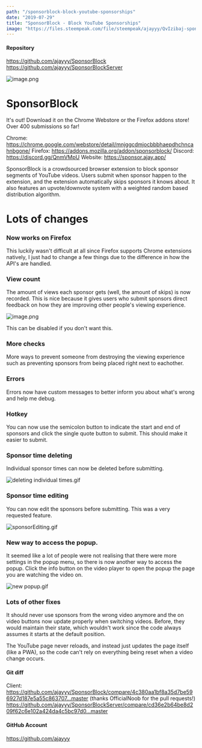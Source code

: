 ```yaml
---
path: "/sponsorblock-block-youtube-sponsorships"
date: "2019-07-29"
title: "SponsorBlock - Block YouTube Sponsorships"
image: "https://files.steempeak.com/file/steempeak/ajayyy/QvIzibaj-sponsorEditing.gif"
---
```


#### Repository
https://github.com/ajayyy/SponsorBlock
https://github.com/ajayyy/SponsorBlockServer

![image.png](https://files.steempeak.com/file/steempeak/ajayyy/gBb8T4DG-image.png)

# SponsorBlock

It's out! Download it on the Chrome Webstore or the Firefox addons store! Over 400 submissions so far!

Chrome: https://chrome.google.com/webstore/detail/mnjggcdmjocbbbhaepdhchncahnbgone/
Firefox: https://addons.mozilla.org/addon/sponsorblock/
Discord: https://discord.gg/QnmVMpU
Website: https://sponsor.ajay.app/

SponsorBlock is a crowdsourced browser extension to block sponsor segments of YouTube videos. Users submit when sponsor happen to the extension, and the extension automatically skips sponsors it knows about. It also features an upvote/downvote system with a weighted random based distribution algorithm.

# Lots of changes

### Now works on Firefox

This luckily wasn't difficult at all since Firefox supports Chrome extensions natively, I just had to change a few things due to the difference in how the API's are handled.

### View count

The amount of views each sponsor gets (well, the amount of skips) is now recorded. This is nice because it gives users who submit sponsors direct feedback on how they are improving other people's viewing experience.

![image.png](https://files.steempeak.com/file/steempeak/ajayyy/Wp8goTtJ-image.png)

This can be disabled if you don't want this.

### More checks

More ways to prevent someone from destroying the viewing experience such as preventing sponsors from being placed right next to eachother.

### Errors

Errors now have custom messages to better inform you about what's wrong and help me debug.

### Hotkey

You can now use the semicolon button to indicate the start and end of sponsors and click the single quote button to submit. This should make it easier to submit.

### Sponsor time deleting

Individual sponsor times can now be deleted before submitting.

![deleting individual times.gif](https://files.steempeak.com/file/steempeak/ajayyy/wOV7y40r-deleting20individual20times.gif)

### Sponsor time editing

You can now edit the sponsors before submitting. This was a very requested feature.

![sponsorEditing.gif](https://files.steempeak.com/file/steempeak/ajayyy/QvIzibaj-sponsorEditing.gif)

### New way to access the popup.

It seemed like a lot of people were not realising that there were more settings in the popup menu, so there is now another way to access the popup. Click the info button on the video player to open the popup the page you are watching the video on.

![new popup.gif](https://files.steempeak.com/file/steempeak/ajayyy/M5DpUeQh-new20popup.gif)

### Lots of other fixes

It should never use sponsors from the wrong video anymore and the on video buttons now update properly when switching videos. Before, they would maintain their state, which wouldn't work since the code always assumes it starts at the default position.

The YouTube page never reloads, and instead just updates the page itself (like a PWA), so the code can't rely on everything being reset when a video change occurs.

#### Git diff
Client:
https://github.com/ajayyy/SponsorBlock/compare/4c380aa1bf8a35d7be596927d187e5a55c863707...master (thanks OfficialNoob for the pull requests!)
https://github.com/ajayyy/SponsorBlockServer/compare/cd36e2b64be8d209f62c6e102a424da4c5bc97d0...master

#### GitHub Account
https://github.com/ajayyy